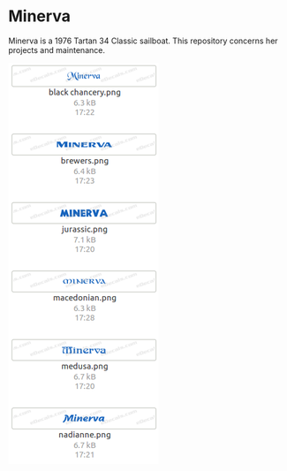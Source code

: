 # Minerva
Minerva is a 1976 Tartan 34 Classic sailboat. This repository concerns her projects and maintenance.

![image1](minerva.png)
